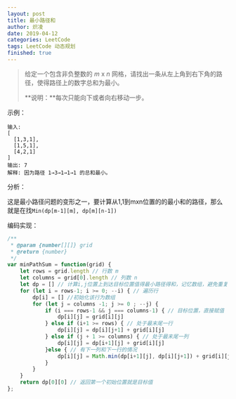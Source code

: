 ```yaml
---
layout: post
title: 最小路径和
author: 炽凌
date: 2019-04-12
categories: LeetCode
tags: LeetCode 动态规划
finished: true
---
```

> 给定一个包含非负整数的 *m* x *n* 网格，请找出一条从左上角到右下角的路径，使得路径上的数字总和为最小。
>
> **说明：**每次只能向下或者向右移动一步。

示例：

```
输入:
[
  [1,3,1],
  [1,5,1],
  [4,2,1]
]
输出: 7
解释: 因为路径 1→3→1→1→1 的总和最小。
```

分析：

这是最小路径问题的变形之一，要计算从1,1到mxn位置的的最小和的路径，那么就是在找`Min(dp[m-1][m], dp[m][n-1])`

编码实现：

```js
/**
 * @param {number[][]} grid
 * @return {number}
 */
var minPathSum = function(grid) {
    let rows = grid.length // 行数 m
    let columns = grid[0].length // 列数 n
    let dp = [] // 计算i,j位置上到达目标位置值得最小路径得和，记忆数组，避免重复计算
    for (let i = rows-1; i >= 0; --i) { // 遍历行
        dp[i] = [] //初始化该行为数组
        for (let j = columns -1; j >= 0 ; --j) {
            if (i === rows-1 && j === columns-1) { // 目标位置，直接赋值
                dp[i][j] = grid[i][j]
            } else if (i+1 >= rows) { // 处于最末尾一行
                dp[i][j] = dp[i][j+1] + grid[i][j]
            } else if (j + 1 >= columns) { // 处于最末尾一列
                dp[i][j] = dp[i+1][j] + grid[i][j]
            }else { // 有下一列和下一行的情况
                dp[i][j] = Math.min(dp[i+1][j], dp[i][j+1]) + grid[i][j]
            }
        }
    }
    return dp[0][0] // 返回第一个初始位置就是目标值
};
```

